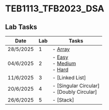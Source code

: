 # TEB1113_TFB2023_DSA

## Lab Tasks

| Date       | Lab | Tasks                         |
|------------|-----|-------------------------------|
| 28/5/2025  | 1   | - [Array](./L1/24003319_Nabil_L1.cpp)      |
| 04/6/2025  | 2   | - [Easy](./L2/24003319_Nabil_Lab2_Easy.cpp) <br> - [Medium](./L2/24003319_Nabil_Lab2_Medium.cpp) <br> - [Hard](./L2/24003319_Nabil_Lab2_Hard.cpp) |
| 11/6/2025  | 3   | - [Linked List]
| 20/6/2025  | 4   | - [Singular Circular] <br> - [Doubly Circular]
| 26/6/2025  | 5   | - [Stack]
